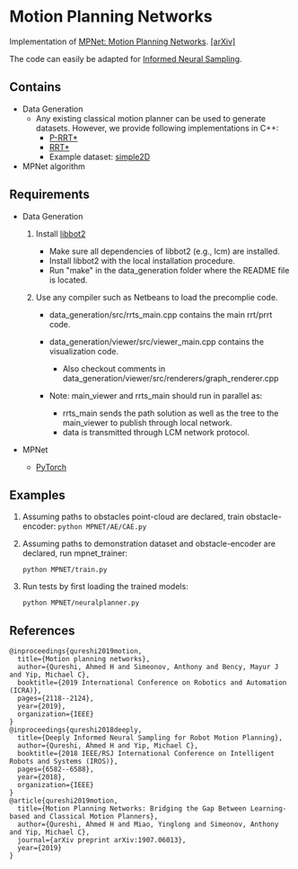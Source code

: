 # Motion Planning Networks
Implementation of [MPNet: Motion Planning Networks](https://sites.google.com/view/mpnet). [[arXiv]](https://arxiv.org/abs/1806.05767)  



The code can easily be adapted for [Informed Neural Sampling](https://arxiv.org/abs/1809.10252).

## Contains
* Data Generation
	* Any existing classical motion planner can be used to generate datasets. However, we provide following implementations in C++:
		* [P-RRT*](https://link.springer.com/article/10.1007/s10514-015-9518-0)
		* [RRT*](https://arxiv.org/abs/1105.1186)
		* Example dataset: [simple2D](https://drive.google.com/open?id=1oADJ85qxb3WKHXE4Bj6lwio-soGOktRa)
* MPNet algorithm

## Requirements
* Data Generation

	1. Install [libbot2]( https://github.com/libbot2/libbot2)
		* Make sure all dependencies of libbot2 (e.g., lcm) are installed.
		* Install libbot2 with the local installation procedure.
		* Run "make" in the data_generation folder where the README file is located.

	2. Use any compiler such as Netbeans to load the precomplie code.
		* data_generation/src/rrts_main.cpp contains the main rrt/prrt code. 	
		* data_generation/viewer/src/viewer_main.cpp contains the visualization code.
			* Also checkout comments in data_generation/viewer/src/renderers/graph_renderer.cpp

		* Note: main_viewer and rrts_main should run in parallel as:
			* rrts_main sends the path solution as well as the tree to the main_viewer to publish through local network.
			* data is transmitted through LCM network protocol.

* MPNet
	* [PyTorch](http://pytorch.org/) 


## Examples

1. Assuming paths to obstacles point-cloud are declared, train obstacle-encoder:
```python MPNET/AE/CAE.py```

2. Assuming paths to demonstration dataset and obstacle-encoder are declared, run mpnet_trainer:
	
    ```python MPNET/train.py```
    
3. Run tests by first loading the trained models:
	
    ```python MPNET/neuralplanner.py``` 

## References

```
@inproceedings{qureshi2019motion,
  title={Motion planning networks},
  author={Qureshi, Ahmed H and Simeonov, Anthony and Bency, Mayur J and Yip, Michael C},
  booktitle={2019 International Conference on Robotics and Automation (ICRA)},
  pages={2118--2124},
  year={2019},
  organization={IEEE}
}
@inproceedings{qureshi2018deeply,
  title={Deeply Informed Neural Sampling for Robot Motion Planning},
  author={Qureshi, Ahmed H and Yip, Michael C},
  booktitle={2018 IEEE/RSJ International Conference on Intelligent Robots and Systems (IROS)},
  pages={6582--6588},
  year={2018},
  organization={IEEE}
}
@article{qureshi2019motion,
  title={Motion Planning Networks: Bridging the Gap Between Learning-based and Classical Motion Planners},
  author={Qureshi, Ahmed H and Miao, Yinglong and Simeonov, Anthony and Yip, Michael C},
  journal={arXiv preprint arXiv:1907.06013},
  year={2019}
}
```


